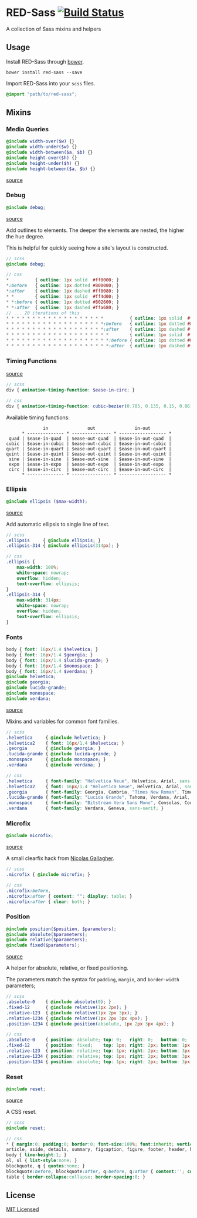 # RED-Sass [![Build Status](https://travis-ci.org/ff0000/red-sass.png?branch=master)](https://travis-ci.org/ff0000/red-sass)

A collection of Sass mixins and helpers

## Usage

Install RED-Sass through [bower](http://bower.io/).

```
bower install red-sass --save
```

Import RED-Sass into your `scss` files.

```scss
@import "path/to/red-sass";
```

## Mixins

### Media Queries

```scss
@include width-over($w) {}
@include width-under($w) {}
@include width-between($a, $b) {}
@include height-over($h) {}
@include height-under($h) {}
@include height-between($a, $b) {}
```

[source](mixins/_media-queries.scss)




### Debug

```scss
@include debug;
```

[source](mixins/_debug.scss)

Add outlines to elements. The deeper the elements are nested, the higher the hue degree.

This is helpful for quickly seeing how a site's layout is constructed.

```scss
// scss
@include debug;

// css
*          { outline: 1px solid  #ff0000; }
*:before   { outline: 1px dotted #800000; }
*:after    { outline: 1px dashed #ff8080; }
* *        { outline: 1px solid  #ff4d00; }
* *:before { outline: 1px dotted #802600; }
* *:after  { outline: 1px dashed #ffa680; }
// ... 20 iterations of this
* * * * * * * * * * * * * * * * * * *          { outline: 1px solid  #ff0099; }
* * * * * * * * * * * * * * * * * * *:before   { outline: 1px dotted #80004c; }
* * * * * * * * * * * * * * * * * * *:after    { outline: 1px dashed #ff80cc; }
* * * * * * * * * * * * * * * * * * * *        { outline: 1px solid  #ff004c; }
* * * * * * * * * * * * * * * * * * * *:before { outline: 1px dotted #800026; }
* * * * * * * * * * * * * * * * * * * *:after  { outline: 1px dashed #ff80a6; }
```

### Timing Functions

[source](mixins/_easings.scss)

```scss
// scss
div { animation-timing-function: $ease-in-circ; }

// css
div { animation-timing-function: cubic-bezier(0.785, 0.135, 0.15, 0.86); }
```

Available timing functions:

```
              in               out               in-out
      * -------------- * --------------- * ------------------ *
 quad | $ease-in-quad  | $ease-out-quad  | $ease-in-out-quad  |
cubic | $ease-in-cubic | $ease-out-cubic | $ease-in-out-cubic |
quart | $ease-in-quart | $ease-out-quart | $ease-in-out-quart |
quint | $ease-in-quint | $ease-out-quint | $ease-in-out-quint |
 sine | $ease-in-sine  | $ease-out-sine  | $ease-in-out-sine  |
 expo | $ease-in-expo  | $ease-out-expo  | $ease-in-out-expo  |
 circ | $ease-in-circ  | $ease-out-circ  | $ease-in-out-circ  |
      * -------------- * --------------- * ------------------ *
```

### Ellipsis

```scss
@include ellipsis ($max-width);
```

[source](mixins/_ellipsis.scss)

Add automatic ellipsis to single line of text.

```scss
// scss
.ellipsis     { @include ellipsis; }
.ellipsis-314 { @include ellipsis(314px); }

// css
.ellipsis {
	max-width: 100%;
	white-space: nowrap;
	overflow: hidden;
	text-overflow: ellipsis;
}
.ellipsis-314 {
	max-width: 314px;
	white-space: nowrap;
	overflow: hidden;
	text-overflow: ellipsis;
}
```

### Fonts

```scss
body { font: 16px/1.4 $helvetica; }
body { font: 16px/1.4 $georgia; }
body { font: 16px/1.4 $lucida-grande; }
body { font: 16px/1.4 $monospace; }
body { font: 16px/1.4 $verdana; }
@include helvetica;
@include georgia;
@include lucida-grande;
@include monospace;
@include verdana;
```

[source](mixins/_fonts.scss)

Mixins and variables for common font families.

```scss
// scss
.helvetica     { @include helvetica; }
.helvetica2    { font: 16px/1.4 $helvetica; }
.georgia       { @include georgia; }
.lucida-grande { @include lucida-grande; }
.monospace     { @include monospace; }
.verdana       { @include verdana; }

// css
.helvetica     { font-family: "Helvetica Neue", Helvetica, Arial, sans-serif; }
.helvetica2    { font: 16px/1.4 "Helvetica Neue", Helvetica, Arial, sans-serif; }
.georgia       { font-family: Georgia, Cambria, "Times New Roman", Times, serif; }
.lucida-grande { font-family: "Lucida Grande", Tahoma, Verdana, Arial, sans-serif; }
.monospace     { font-family: "Bitstream Vera Sans Mono", Consolas, Courier, monospace; }
.verdana       { font-family: Verdana, Geneva, sans-serif; }
```

### Microfix

```scss
@include microfix;
```

[source](mixins/_microfix.scss)

A small clearfix hack from [Nicolas Gallagher](http://nicolasgallagher.com/micro-clearfix-hack/).

```scss
// scss
.microfix { @include microfix; }

// css
.microfix:before,
.microfix:after { content: ""; display: table; }
.microfix:after { clear: both; }
```

### Position

```scss
@include position($position, $parameters);
@include absolute($parameters);
@include relative($parameters);
@include fixed($parameters);
```

[source](mixins/_position.scss)

A helper for absolute, relative, or fixed positioning.

The parameters match the syntax for `padding`, `margin`, and `border-width` parameters;

```scss
// scss
.absolute-0    { @include absolute(0); }
.fixed-12      { @include relative(1px 2px); }
.relative-123  { @include relative(1px 2px 3px); }
.relative-1234 { @include relative(1px 2px 3px 4px); }
.position-1234 { @include position(absolute, 1px 2px 3px 4px); }

// css
.absolute-0    { position: absolute; top: 0;   right: 0;   bottom: 0;   left: 0; }
.fixed-12      { position: fixed;    top: 1px; right: 2px; bottom: 1px; left: 2px; }
.relative-123  { position: relative; top: 1px; right: 2px; bottom: 3px; left: 2px; }
.relative-1234 { position: relative; top: 1px; right: 2px; bottom: 3px; left: 4px; }
.position-1234 { position: absolute; top: 1px; right: 2px; bottom: 3px; left: 4px; }
```

### Reset

```scss
@include reset;
```

[source](mixins/_reset.scss)

A CSS reset.

```scss
// scss
@include reset;

// css
* { margin:0; padding:0; border:0; font-size:100%; font:inherit; vertical-align:baseline; box-sizing:border-box; }
article, aside, details, summary, figcaption, figure, footer, header, hgroup, menu, nav, section { display:block; }
body { line-height:1; }
ol, ul { list-style:none; }
blockquote, q { quotes:none; }
blockquote:before, blockquote:after, q:before, q:after { content:''; content:none; }
table { border-collapse:collapse; border-spacing:0; }
```

## License

[MIT Licensed](LICENSE)
